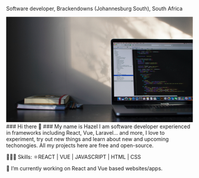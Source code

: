 Software developer, Brackendowns (Johannesburg South), South Africa

<img width="600" src="https://github.com/Hayzie/Hayzie/blob/main/emile-perron-xrVDYZRGdw4-unsplash.jpg">
### Hi there 👋
### My name is Hazel
I am software developer experienced in frameworks including React, Vue, Laravel... and more, I love to experiment, try out new things and learn about new and upcoming techonogies. All my projects here are free and open-source.

🧑🏻‍💻 Skills: ⚛REACT | VUE | JAVASCRIPT | HTML | CSS

🔭 I’m currently working on React and Vue based websites/apps.





